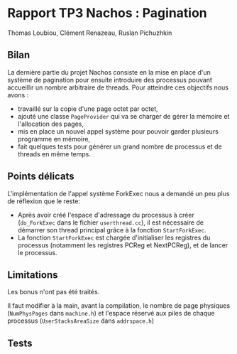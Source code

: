 Rapport TP3 Nachos : Pagination
===============================


Thomas Loubiou, Clément Renazeau, Ruslan Pichuzhkin


Bilan
-----
La dernière partie du projet Nachos consiste en la mise en place d'un système de pagination pour ensuite introduire des processus pouvant accueillir un nombre arbitraire de threads. Pour atteindre ces objectifs nous avons :
-   travaillé sur la copie d'une page octet par octet,
-   ajouté une classe `PageProvider` qui va se charger de gérer la mémoire et l'allocation des pages,
-   mis en place un nouvel appel système pour pouvoir garder plusieurs programme en mémoire,
-   fait quelques tests pour générer un grand nombre de processus et de threads en même temps.



Points délicats
---------------

L'implémentation de l'appel système ForkExec nous a demandé un peu plus de réflexion que le reste: 

-   Après avoir créé l'espace d'adressage du processus à créer (`do_ForkExec` dans le fichier `userthread.cc`), il est nécessaire de démarrer son thread principal grâce à la fonction `StartForkExec`.
-   La fonction `StartForkExec` est chargée d'initialiser les registres du processus (notamment les registres PCReg et NextPCReg), et de lancer le processus.

Limitations
-----------

Les bonus n'ont pas été traités.

Il faut modifier à la main, avant la compilation, le nombre de page physiques (`NumPhysPages` dans `machine.h`) et l'espace réservé aux piles de chaque processus (`UserStacksAreaSize` dans `addrspace.h`)

Tests
-----
